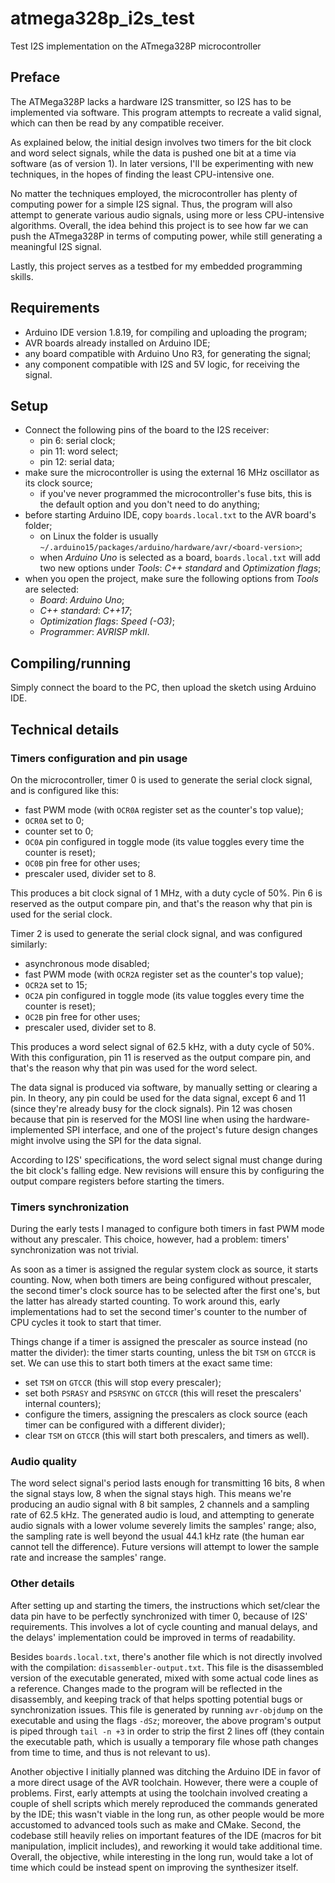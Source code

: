 # atmega328p_i2s_test

Test I2S implementation on the ATmega328P microcontroller

## Preface

The ATMega328P lacks a hardware I2S transmitter, so I2S has to be implemented
via software. This program attempts to recreate a valid signal, which can then
be read by any compatible receiver.

As explained below, the initial design involves two timers for the bit clock and
word select signals, while the data is pushed one bit at a time via software (as
of version 1). In later versions, I'll be experimenting with new techniques, in
the hopes of finding the least CPU-intensive one.

No matter the techniques employed, the microcontroller has plenty of computing
power for a simple I2S signal. Thus, the program will also attempt to generate
various audio signals, using more or less CPU-intensive algorithms. Overall, the
idea behind this project is to see how far we can push the ATmega328P in terms
of computing power, while still generating a meaningful I2S signal.

Lastly, this project serves as a testbed for my embedded programming skills.

## Requirements

- Arduino IDE version 1.8.19, for compiling and uploading the program;
- AVR boards already installed on Arduino IDE;
- any board compatible with Arduino Uno R3, for generating the signal;
- any component compatible with I2S and 5V logic, for receiving the signal.

## Setup

- Connect the following pins of the board to the I2S receiver:
  - pin 6: serial clock;
  - pin 11: word select;
  - pin 12: serial data;
- make sure the microcontroller is using the external 16 MHz oscillator as its
  clock source;
  - if you've never programmed the microcontroller's fuse bits, this is the
    default option and you don't need to do anything;
- before starting Arduino IDE, copy `boards.local.txt` to the AVR board's
  folder;
  - on Linux the folder is usually
    `~/.arduino15/packages/arduino/hardware/avr/<board-version>`;
  - when _Arduino Uno_ is selected as a board, `boards.local.txt` will add two
    new options under _Tools_: _C++ standard_ and _Optimization flags_;
- when you open the project, make sure the following options from _Tools_ are
  selected:
  - _Board_: _Arduino Uno_;
  - _C++ standard_: _C++17_;
  - _Optimization flags_: _Speed (-O3)_;
  - _Programmer_: _AVRISP mkII_.

## Compiling/running

Simply connect the board to the PC, then upload the sketch using Arduino IDE.

## Technical details

### Timers configuration and pin usage

On the microcontroller, timer 0 is used to generate the serial clock signal, and
is configured like this:

- fast PWM mode (with `OCR0A` register set as the counter's top value);
- `OCR0A` set to 0;
- counter set to 0;
- `OC0A` pin configured in toggle mode (its value toggles every time the counter
  is reset);
- `OC0B` pin free for other uses;
- prescaler used, divider set to 8.

This produces a bit clock signal of 1 MHz, with a duty cycle of 50%. Pin 6 is
reserved as the output compare pin, and that's the reason why that pin is used
for the serial clock.

Timer 2 is used to generate the serial clock signal, and was configured
similarly:

- asynchronous mode disabled;
- fast PWM mode (with `OCR2A` register set as the counter's top value);
- `OCR2A` set to 15;
- `OC2A` pin configured in toggle mode (its value toggles every time the counter
  is reset);
- `OC2B` pin free for other uses;
- prescaler used, divider set to 8.

This produces a word select signal of 62.5 kHz, with a duty cycle of 50%.  With
this configuration, pin 11 is reserved as the output compare pin, and that's the
reason why that pin was used for the word select.

The data signal is produced via software, by manually setting or clearing a pin.
In theory, any pin could be used for the data signal, except 6 and 11 (since
they're already busy for the clock signals). Pin 12 was chosen because that pin
is reserved for the MOSI line when using the hardware-implemented SPI interface,
and one of the project's future design changes might involve using the SPI for
the data signal.

According to I2S' specifications, the word select signal must change during the
bit clock's falling edge. New revisions will ensure this by configuring the
output compare registers before starting the timers.

### Timers synchronization

During the early tests I managed to configure both timers in fast PWM mode
without any prescaler. This choice, however, had a problem: timers'
synchronization was not trivial.

As soon as a timer is assigned the regular system clock as source, it starts
counting. Now, when both timers are being configured without prescaler, the
second timer's clock source has to be selected after the first one's, but the
latter has already started counting. To work around this, early implementations
had to set the second timer's counter to the number of CPU cycles it took to
start that timer.

Things change if a timer is assigned the prescaler as source instead (no matter
the divider): the timer starts counting, unless the bit `TSM` on `GTCCR` is set.
We can use this to start both timers at the exact same time:

- set `TSM` on `GTCCR` (this will stop every prescaler);
- set both `PSRASY` and `PSRSYNC` on `GTCCR` (this will reset the prescalers'
  internal counters);
- configure the timers, assigning the prescalers as clock source (each timer can
  be configured with a different divider);
- clear `TSM` on `GTCCR` (this will start both prescalers, and timers as well).

### Audio quality

The word select signal's period lasts enough for transmitting 16 bits, 8 when
the signal stays low, 8 when the signal stays high. This means we're producing
an audio signal with 8 bit samples, 2 channels and a sampling rate of 62.5 kHz.
The generated audio is loud, and attempting to generate audio signals with a
lower volume severely limits the samples' range; also, the sampling rate is well
beyond the usual 44.1 kHz rate (the human ear cannot tell the difference).
Future versions will attempt to lower the sample rate and increase the samples'
range.

### Other details

After setting up and starting the timers, the instructions which set/clear the
data pin have to be perfectly synchronized with timer 0, because of I2S'
requirements. This involves a lot of cycle counting and manual delays, and
the delays' implementation could be improved in terms of readability.

Besides `boards.local.txt`, there's another file which is not directly involved
with the compilation: `disassembler-output.txt`. This file is the disassembled
version of the executable generated, mixed with some actual code lines as a
reference. Changes made to the program will be reflected in the disassembly, and
keeping track of that helps spotting potential bugs or synchronization issues.
This file is generated by running `avr-objdump` on the executable and using the
flags `-dSz`; moreover, the above program's output is piped through `tail -n +3` in
order to strip the first 2 lines off (they contain the executable path, which is
usually a temporary file whose path changes from time to time, and thus is not
relevant to us).

Another objective I initially planned was ditching the Arduino IDE in favor of a
more direct usage of the AVR toolchain. However, there were a couple of
problems. First, early attempts at using the toolchain involved creating a
couple of shell scripts which merely reproduced the commands generated by the
IDE; this wasn't viable in the long run, as other people would be more
accustomed to advanced tools such as make and CMake. Second, the codebase still
heavily relies on important features of the IDE (macros for bit manipulation,
implicit includes), and reworking it would take additional time. Overall, the
objective, while interesting in the long run, would take a lot of time which
could be instead spent on improving the synthesizer itself.
